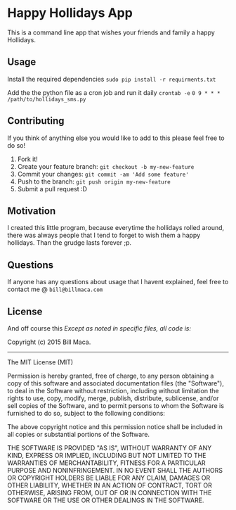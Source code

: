 # Happy Hollidays App

This is a command line app that wishes your friends and family a happy Hollidays. 

## Usage

Install the required dependencies
`sudo pip install -r requirments.txt`

Add the the python file as a cron job and run it daily
`crontab -e`
`0 9 * * * /path/to/hollidays_sms.py`

## Contributing
If you think of anything else you would like to add to this please feel free to do so!

1. Fork it!
2. Create your feature branch: `git checkout -b my-new-feature`
3. Commit your changes: `git commit -am 'Add some feature'`
4. Push to the branch: `git push origin my-new-feature`
5. Submit a pull request :D

## Motivation

I created this little program, because everytime the hollidays rolled around, there was always people that I tend to forget to wish them a happy hollidays. 
Than the grudge lasts forever ;p. 

## Questions

If anyone has any questions about usage that I havent explained, feel free to contact me @ `bill@billmaca.com`

## License
And off course this
*Except as noted in specific files, all code is:*

Copyright (c) 2015 Bill Maca.

<hr />

The MIT License (MIT)

Permission is hereby granted, free of charge, to any person obtaining a copy
of this software and associated documentation files (the "Software"), to deal
in the Software without restriction, including without limitation the rights
to use, copy, modify, merge, publish, distribute, sublicense, and/or sell
copies of the Software, and to permit persons to whom the Software is
furnished to do so, subject to the following conditions:

The above copyright notice and this permission notice shall be included in all
copies or substantial portions of the Software.

THE SOFTWARE IS PROVIDED "AS IS", WITHOUT WARRANTY OF ANY KIND, EXPRESS OR
IMPLIED, INCLUDING BUT NOT LIMITED TO THE WARRANTIES OF MERCHANTABILITY,
FITNESS FOR A PARTICULAR PURPOSE AND NONINFRINGEMENT. IN NO EVENT SHALL THE
AUTHORS OR COPYRIGHT HOLDERS BE LIABLE FOR ANY CLAIM, DAMAGES OR OTHER
LIABILITY, WHETHER IN AN ACTION OF CONTRACT, TORT OR OTHERWISE, ARISING FROM,
OUT OF OR IN CONNECTION WITH THE SOFTWARE OR THE USE OR OTHER DEALINGS IN THE
SOFTWARE.
